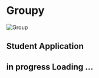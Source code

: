 # Groupy
![Group](https://user-images.githubusercontent.com/60572628/187551122-434f75d3-d747-4052-862b-a951ae437ddd.png)

## Student Application 
## in progress  Loading ...

